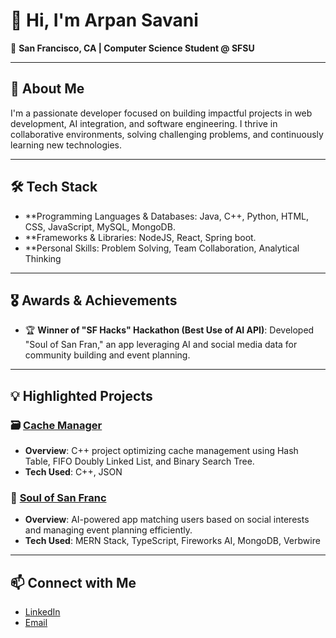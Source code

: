 # 👋 Hi, I'm Arpan Savani

🌁 **San Francisco, CA | Computer Science Student @ SFSU**

---

## 🚀 About Me

I'm a passionate developer focused on building impactful projects in web development, AI integration, and software engineering. I thrive in collaborative environments, solving challenging problems, and continuously learning new technologies.

---

## 🛠️ Tech Stack

- **Programming Languages & Databases:     Java, C++, Python, HTML, CSS, JavaScript, MySQL, MongoDB.
- **Frameworks & Libraries:                NodeJS, React, Spring boot.
- **Personal Skills:                       Problem Solving, Team Collaboration, Analytical Thinking 

---

## 🎖️ Awards & Achievements

- 🏆 **Winner of "SF Hacks" Hackathon (Best Use of AI API)**: Developed "Soul of San Fran," an app leveraging AI and social media data for community building and event planning.

---

## 💡 Highlighted Projects

### 🗃️ [Cache Manager](https://github.com/Arpan2207/CacheManager)
- **Overview**: C++ project optimizing cache management using Hash Table, FIFO Doubly Linked List, and Binary Search Tree.
- **Tech Used**: C++, JSON

### 🌉 [Soul of San Franc](https://devpost.com/software/soul-of-san-franc)
- **Overview**: AI-powered app matching users based on social interests and managing event planning efficiently.
- **Tech Used**: MERN Stack, TypeScript, Fireworks AI, MongoDB, Verbwire

---

## 📫 Connect with Me

- [LinkedIn](https://www.linkedin.com/in/arpan-savani-0923b8292/)
- [Email](mailto:arpan22savani@outlook.com)
